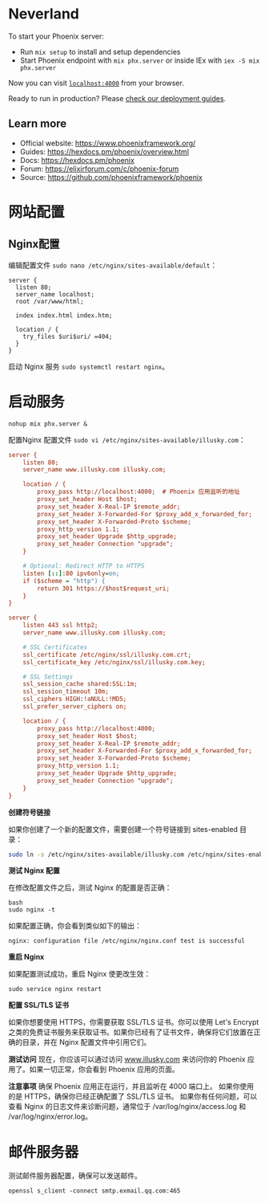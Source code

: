 # Neverland

To start your Phoenix server:

  * Run `mix setup` to install and setup dependencies
  * Start Phoenix endpoint with `mix phx.server` or inside IEx with `iex -S mix phx.server`

Now you can visit [`localhost:4000`](http://localhost:4000) from your browser.

Ready to run in production? Please [check our deployment guides](https://hexdocs.pm/phoenix/deployment.html).

## Learn more

  * Official website: https://www.phoenixframework.org/
  * Guides: https://hexdocs.pm/phoenix/overview.html
  * Docs: https://hexdocs.pm/phoenix
  * Forum: https://elixirforum.com/c/phoenix-forum
  * Source: https://github.com/phoenixframework/phoenix

# 网站配置

## Nginx配置

编辑配置文件 `sudo nano /etc/nginx/sites-available/default`：

```
server {
  listen 80;
  server_name localhost;
  root /var/www/html;

  index index.html index.htm;

  location / {
    try_files $uri$uri/ =404;
  }
}
```

启动 Nginx 服务 `sudo systemctl restart nginx`。


# 启动服务

```
nohup mix phx.server &
```

配置Nginx 配置文件 `sudo vi /etc/nginx/sites-available/illusky.com`：
```ini
server {
    listen 80;
    server_name www.illusky.com illusky.com;

    location / {
        proxy_pass http://localhost:4000;  # Phoenix 应用监听的地址
        proxy_set_header Host $host;
        proxy_set_header X-Real-IP $remote_addr;
        proxy_set_header X-Forwarded-For $proxy_add_x_forwarded_for;
        proxy_set_header X-Forwarded-Proto $scheme;
        proxy_http_version 1.1;
        proxy_set_header Upgrade $http_upgrade;
        proxy_set_header Connection "upgrade";
    }

    # Optional: Redirect HTTP to HTTPS
    listen [::]:80 ipv6only=on;
    if ($scheme = "http") {
        return 301 https://$host$request_uri;
    }
}

server {
    listen 443 ssl http2;
    server_name www.illusky.com illusky.com;

    # SSL Certificates
    ssl_certificate /etc/nginx/ssl/illusky.com.crt;
    ssl_certificate_key /etc/nginx/ssl/illusky.com.key;

    # SSL Settings
    ssl_session_cache shared:SSL:1m;
    ssl_session_timeout 10m;
    ssl_ciphers HIGH:!aNULL:!MD5;
    ssl_prefer_server_ciphers on;

    location / {
        proxy_pass http://localhost:4000;
        proxy_set_header Host $host;
        proxy_set_header X-Real-IP $remote_addr;
        proxy_set_header X-Forwarded-For $proxy_add_x_forwarded_for;
        proxy_set_header X-Forwarded-Proto $scheme;
        proxy_http_version 1.1;
        proxy_set_header Upgrade $http_upgrade;
        proxy_set_header Connection "upgrade";
    }
}
```

**创建符号链接**

如果你创建了一个新的配置文件，需要创建一个符号链接到 sites-enabled 目录：

```bash
sudo ln -s /etc/nginx/sites-available/illusky.com /etc/nginx/sites-enabled/
```

**测试 Nginx 配置**

在修改配置文件之后，测试 Nginx 的配置是否正确：

```
bash
sudo nginx -t
```

如果配置正确，你会看到类似如下的输出：

```
nginx: configuration file /etc/nginx/nginx.conf test is successful
```

**重启 Nginx**

如果配置测试成功，重启 Nginx 使更改生效：
```
sudo service nginx restart
```

**配置 SSL/TLS 证书**

如果你想要使用 HTTPS，你需要获取 SSL/TLS 证书。你可以使用 Let's Encrypt 之类的免费证书服务来获取证书。如果你已经有了证书文件，确保将它们放置在正确的目录，并在 Nginx 配置文件中引用它们。

**测试访问**
现在，你应该可以通过访问 www.illusky.com 来访问你的 Phoenix 应用了。如果一切正常，你会看到 Phoenix 应用的页面。

**注意事项**
确保 Phoenix 应用正在运行，并且监听在 4000 端口上。
如果你使用的是 HTTPS，确保你已经正确配置了 SSL/TLS 证书。
如果你有任何问题，可以查看 Nginx 的日志文件来诊断问题，通常位于 /var/log/nginx/access.log 和 /var/log/nginx/error.log。

# 邮件服务器

测试邮件服务器配置，确保可以发送邮件。
```shell
openssl s_client -connect smtp.exmail.qq.com:465
```
